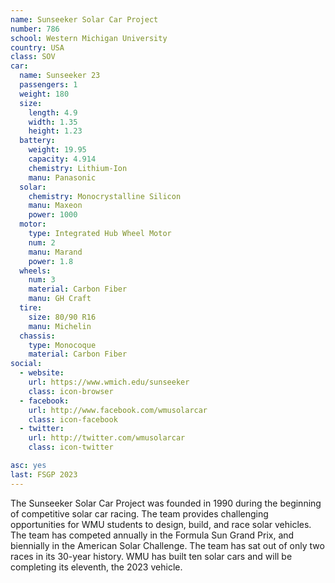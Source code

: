 ```yaml
---
name: Sunseeker Solar Car Project
number: 786
school: Western Michigan University
country: USA
class: SOV
car: 
  name: Sunseeker 23
  passengers: 1
  weight: 180
  size:
    length: 4.9
    width: 1.35
    height: 1.23
  battery: 
    weight: 19.95
    capacity: 4.914
    chemistry: Lithium-Ion
    manu: Panasonic
  solar: 
    chemistry: Monocrystalline Silicon
    manu: Maxeon
    power: 1000
  motor: 
    type: Integrated Hub Wheel Motor
    num: 2
    manu: Marand
    power: 1.8
  wheels: 
    num: 3
    material: Carbon Fiber
    manu: GH Craft
  tire:
    size: 80/90 R16
    manu: Michelin
  chassis: 
    type: Monocoque
    material: Carbon Fiber
social: 
  - website: 
    url: https://www.wmich.edu/sunseeker
    class: icon-browser
  - facebook: 
    url: http://www.facebook.com/wmusolarcar 
    class: icon-facebook
  - twitter: 
    url: http://twitter.com/wmusolarcar 
    class: icon-twitter

asc: yes
last: FSGP 2023
---
```

The Sunseeker Solar Car Project was founded in 1990 during the beginning of competitive solar car racing. The team provides challenging opportunities for WMU students to design, build, and race solar vehicles. The team has competed annually in the Formula Sun Grand Prix, and biennially in the American Solar Challenge. The team has sat out of only two races in its 30-year history. WMU has built ten solar cars and will be completing its eleventh, the 2023 vehicle.